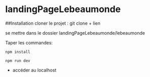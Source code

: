 # landingPageLebeaumonde

##Installation
cloner le projet : git clone + lien 

se mettre dans le dossier landingPageLebeaumonde/lebeaumonde

Taper les commandes:

 ```npm install```

 ```npm run dev```

* accéder au localhost
